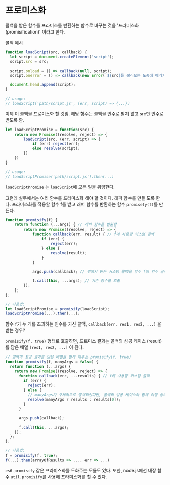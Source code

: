 # 프로미스화
콜백을 받은 함수를 프라미스를 반환하는 함수로 바꾸는 것을 '프라미스화(promisification)' 이라고 한다. 

콜백 예시 
```js
function loadScript(src, callback) {
  let script = document.createElement('script');
  script.src = src;

  script.onload = () => callback(null, script);
  script.onerror = () => callback(new Error(`${src}를 불러오는 도중에 에러가 발생함`));

  document.head.append(script);
}

// usage:
// loadScript('path/script.js', (err, script) => {...})
```

이제 이 콜백을 프로미스화 할 것임. 해당 함수는 콜백을 인수로 받지 않고 src만 인수로 받도록 함.

```js
let loadScriptPromise = function(src) {
	return new Promise((resolve, reject) => {
		loadScript(src, (err, script) => {
			if (err) reject(err);
			else resolve(script);
		})
	})
}

// usage:
// loadScriptPromise('path/script.js').then(...)
```

`loadScriptPromise` 는 `loadScript`에 모든 일을 위임한다. 

그런데 실무에서는 여러 함수를 프라미스화 해야 할 것이다. 래퍼 함수를 만들 도록 한다. 프라미스화를 적용할 함수 f를 받고 래퍼 함수를 반환하는 함수 `promisefy(f)`를 만든다. 

```js
function promisify(f) {
	return function (...args) { // 래퍼 함수를 반환함
		return new Promise((resolve, reject) => { 
			function callback(err, result) { // f에 사용할 커스텀 콜백 
				if (err) {
					reject(err);
				} else {
					resolve(result);
				}
			}

			args.push(callback); // 위에서 만든 커스텀 콜백을 함수 f의 인수 끝에 추가함.

			f.call(this, ...args); // 기존 함수를 호출
		});
	};
};

// 사용법: 
let loadScriptPromise = promisify(loadScript);
loadScriptPromise(...).then(...);
```
함수 `f`가 두 개를 초과하는 인수를 가진 콜백, `callback(err, res1, res2, ...)` 을 받는 경우?

`promisify(f, true)` 형태로 호출하면, 프로미스 결과는 콜백의 성공 케이스 (result)를 담은 배열 `[res1, res2, ...]` 이 된다. 
```js
// 콜백의 성공 결과를 담은 배열을 얻게 해주는 promisify(f, true)
function promisify(f, manyArgs = false) {
  return function (...args) {
    return new Promise((resolve, reject) => {
      function callback(err, ...results) { // f에 사용할 커스텀 콜백
        if (err) {
          reject(err);
        } else {
          // manyArgs가 구체적으로 명시되었다면, 콜백의 성공 케이스와 함께 이행 상태가 됩니다.
          resolve(manyArgs ? results : results[0]);
        }
      }

      args.push(callback);

      f.call(this, ...args);
    });
  };
};

// 사용법:
f = promisify(f, true);
f(...).then(arrayOfResults => ..., err => ...)
```

`es6-promisify` 같은 프라미스화를 도화주는 모듈도 있다. 
또한, node.js에선 내장 함수 `util.promisify`를 사용해 프라미스화를 할 수 있다. 

